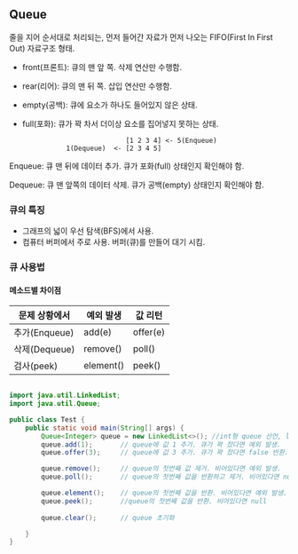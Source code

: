 ## Queue
줄을 지어 순서대로 처리되는, 먼저 들어간 자료가 먼저 나오는 FIFO(First In First Out) 자료구조 형태.
- front(프론트): 큐의 맨 앞 쪽. 삭제 연산만 수행함.
- rear(리어): 큐의 맨 뒤 쪽. 삽입 연산만 수행함.  
- empty(공백): 큐에 요소가 하나도 들어있지 않은 상태.
- full(포화): 큐가 꽉 차서 더이상 요소를 집어넣지 못하는 상태.



                                [1 2 3 4] <- 5(Enqueue)    
                 1(Dequeue)  <- [2 3 4 5]
  
  
Enqueue: 큐 맨 뒤에 데이터 추가. 큐가 포화(full) 상태인지 확인해야 함.

Dequeue: 큐 맨 앞쪽의 데이터 삭제. 큐가 공백(empty) 상태인지 확인해야 함.

### 큐의 특징
- 그래프의 넓이 우선 탐색(BFS)에서 사용.
- 컴퓨터 버퍼에서 주로 사용. 버퍼(큐)를 만들어 대기 시킴.



### 큐 사용법

#### 메소드별 차이점
| 문제 상황에서 | 예외 발생 | 값 리턴 |
| --- | --- | --- |
| 추가(Enqueue) | add(e) | offer(e) |
| 삭제(Dequeue) | remove() | poll() |
| 검사(peek) | element() | peek() |

```java

import java.util.LinkedList;
import java.util.Queue;

public class Test {
    public static void main(String[] args) {
        Queue<Integer> queue = new LinkedList<>(); //int형 queue 선언, linkedlist 이용
        queue.add(1);       // queue에 값 1 추가. 큐가 꽉 찼다면 예외 발생.
        queue.offer(3);     // queue에 값 3 추가. 큐가 꽉 찼다면 false 반환.

        queue.remove();     // queue의 첫번째 값 제거. 비어있다면 예외 발생.
        queue.poll();       // queue의 첫번째 값을 반환하고 제거. 비어있다면 null

        queue.element();    // queue의 첫번째 값을 반환. 비어있다면 예외 발생.
        queue.peek();       //queue의 첫번째 값을 반환. 비어있다면 null
        
        queue.clear();      // queue 초기화

    }
}


```
